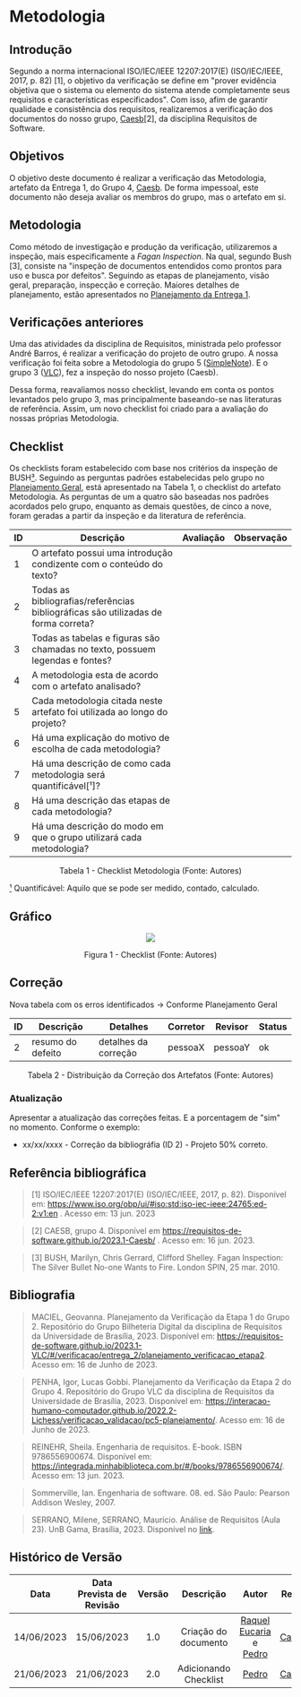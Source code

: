 # Metodologia
## Introdução

Segundo a norma internacional ISO/IEC/IEEE 12207:2017(E) (ISO/IEC/IEEE, 2017, p. 82) [1], o objetivo da verificação se define em "prover evidência objetiva que o sistema ou elemento do sistema atende completamente seus requisitos e características especificados". Com isso, afim de garantir qualidade e consistência dos requisitos, realizaremos a verificação dos documentos do nosso grupo, [Caesb](https://requisitos-de-software.github.io/2023.1-Caesb/)[2], da disciplina Requisitos de Software.

## Objetivos
O objetivo deste documento é realizar a verificação das Metodologia, artefato da Entrega 1, do Grupo 4, [Caesb](https://requisitos-de-software.github.io/2023.1-Caesb/). De forma impessoal, este documento não deseja avaliar os membros do grupo, mas o artefato em si.

## Metodologia
Como método de investigação e produção da verificação, utilizaremos a inspeção, mais especificamente a _Fagan Inspection_. Na qual, segundo Bush [3], consiste na "inspeção de documentos entendidos como prontos para uso e busca por defeitos". Seguindo as etapas de planejamento, visão geral, preparação, inspecção e correção. Maiores detalhes de planejamento, estão apresentados no [Planejamento da Entrega 1](./0planejamento.md).

## Verificações anteriores
Uma das atividades da disciplina de Requisitos, ministrada pelo professor André Barros, é realizar a verificação do projeto de outro grupo. A nossa verificação foi feita sobre a Metodologia do grupo 5 ([SimpleNote]()). E o grupo 3 ([VLC](https://requisitos-de-software.github.io/2023.1-VLC/#/verificacao/entrega_1/verificacao_metodologias)), fez a inspeção do nosso projeto (Caesb).

Dessa forma, reavaliamos nosso checklist, levando em conta os pontos levantados pelo grupo 3, mas principalmente baseando-se nas literaturas de referência. Assim, um novo checklist foi criado para a avaliação do nossas próprias Metodologia.

## Checklist
<!-- LIVRO BASE PARA CRIAÇÃO DAS PERGUNTAS -->
Os checklists foram estabelecido com base nos critérios da inspeção de BUSH[³](). Seguindo as perguntas padrões estabelecidas pelo grupo no [Planejamento Geral](../0planejamento-geral.md), está apresentado na Tabela 1, o checklist do artefato Metodologia. As perguntas de um a quatro são baseadas nos padrões acordados pelo grupo, enquanto as demais questões, de cinco a nove, foram geradas a partir da inspeção e da literatura de referência.


<!-- ADICIONAR O CHECKLIST -->

<center>

| ID | Descrição | Avaliação | Observação |
| --- | --- | --- | --- |
| 1 | O artefato possui uma introdução condizente com o conteúdo do texto? |  |  |
| 2 | Todas as bibliografias/referências bibliográficas são utilizadas de forma correta? |  |  |
| 3 | Todas as tabelas e figuras são chamadas no texto, possuem legendas e fontes? |  |  |
| 4 | A metodologia esta de acordo com o artefato analisado? |  |  |
| 5 | Cada metodologia citada neste artefato foi utilizada ao longo do projeto? |  |  |
| 6 | Há uma explicação do motivo de escolha de cada metodologia? |  |  |
| 7 | Há uma descrição de como cada metodologia será quantificável[¹]? |  |  |
| 8 | Há uma descrição das etapas de cada metodologia? |  |  |
| 9 | Há uma descrição do modo em que o grupo utilizará cada metodologia? |  |  |

<p>Tabela 1 - Checklist Metodologia (Fonte: Autores)</p>
</center>


[¹]() Quantificável: Aquilo que se pode ser medido, contado, calculado.


## Gráfico

<center>
<img src="../../assets/img/Metodologia.png"></img>
<p>Figura 1 - Checklist (Fonte: Autores)</p>
</center>

## Correção
Nova tabela com os erros identificados -> Conforme Planejamento Geral
<center>

|ID |Descrição |Detalhes |Corretor|Revisor|Status|
|-------|------|------|---------|---|--|
| 2 | resumo do defeito | detalhes da correção | pessoaX | pessoaY |ok|


<p>Tabela 2 - Distribuição da Correção dos Artefatos (Fonte: Autores)</p>
</center>

### Atualização
Apresentar a atualização das correções feitas. E a porcentagem de "sim" no momento. Conforme o exemplo:

- xx/xx/xxxx - Correção da bibliográfia (ID 2) - Projeto 50% correto.

## Referência bibliográfica

> [1] ISO/IEC/IEEE 12207:2017(E) (ISO/IEC/IEEE, 2017, p. 82). Disponível em: https://www.iso.org/obp/ui/#iso:std:iso-iec-ieee:24765:ed-2:v1:en . Acesso em: 13 jun. 2023

> [2] CAESB, grupo 4. Disponível em https://requisitos-de-software.github.io/2023.1-Caesb/ . Acesso em: 16 jun. 2023.

> [3] BUSH, Marilyn, Chris Gerrard, Clifford Shelley. Fagan Inspection: The Silver Bullet No-one Wants to Fire. London SPIN, 25 mar. 2010.


## Bibliografia
> MACIEL, Geovanna. Planejamento da Verificação da Etapa 1 do Grupo 2. Repositório do Grupo Bilheteria Digital da disciplina de Requisitos da Universidade de Brasília, 2023. Disponível em: <https://requisitos-de-software.github.io/2023.1-VLC/#/verificacao/entrega_2/planejamento_verificacao_etapa2>. Acesso em: 16 de Junho de 2023.

> PENHA, Igor, Lucas Gobbi. Planejamento da Verificação da Etapa 2 do Grupo 4. Repositório do Grupo VLC da disciplina de Requisitos da Universidade de Brasília, 2023. Disponível em: <https://interacao-humano-computador.github.io/2022.2-Lichess/verificacao_validacao/pc5-planejamento/>. Acesso em: 16 de Junho de 2023.

> REINEHR, Sheila. Engenharia de requisitos. E-book. ISBN 9786556900674. Disponível em: <https://integrada.minhabiblioteca.com.br/#/books/9786556900674/>. Acesso em: 13 jun. 2023.

> Sommerville, Ian. Engenharia de software. 08. ed. São Paulo: Pearson Addison Wesley, 2007.

> SERRANO, Milene, SERRANO, Maurício. Análise de Requisitos (Aula 23). UnB Gama, Brasília, 2023. Disponível no [link](../assets/referencias/Requisitos%20-%20Aula%20023.pdf).

## Histórico de Versão
|    Data    | Data Prevista de Revisão | Versão |      Descrição       |                                 Autor                                  |               Revisor               |
| :--------: | :----------------------: | :----: | :------------------: | :--------------------------------------------------------------------: | :---------------------------------: |
| 14/06/2023 |        15/06/2023        |  1.0   | Criação do documento |  [Raquel Eucaria](https://github.com/raqueleucaria) e [Pedro](https://github.com/pedrobarbosaocb)| [Caetano](https://github.com/caeslucio) |
| 21/06/2023 |        21/06/2023        |  2.0   | Adicionando Checklist |  [Pedro](https://github.com/pedrobarbosaocb)| [Caetano](https://github.com/caeslucio) |